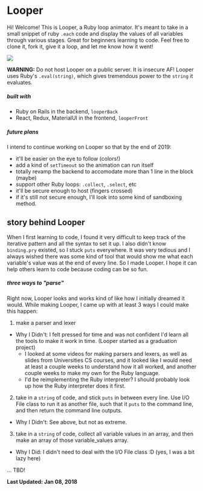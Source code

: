 # Looper

Hi! Welcome! This is Looper, a Ruby loop animator.  It's meant to take in a small snippet of ruby `.each` code and display the values of all variables through various stages.  Great for beginners learning to code.  Feel free to clone it, fork it, give it a loop, and let me know how it went!  

![](http://g.recordit.co/uIEQLjf9Ck.gif)

**WARNING:** Do not host Looper on a public server.  It is insecure AF! Looper uses Ruby's `.eval(string)`, which gives tremendous power to the `string` it evaluates.


##### built with
- Ruby on Rails in the backend, `looperBack`
- React, Redux, MaterialUI in the frontend, `looperFront`

##### future plans
I intend to continue working on Looper so that by the end of 2019:
- it'll be easier on the eye to follow (colors!)
- add a kind of `setTimeout` so the animation can run itself
- totally revamp the backend to accomodate more than 1 line in the block (maybe)
- support other Ruby loops: `.collect`, `.select`, etc
- it'll be secure enough to host (fingers crossed)
- if it's still not secure enough, I'll look into some kind of sandboxing method.

## story behind Looper
When I first learning to code, I found it very difficult to keep track of the iterative pattern and all the syntax to set it up.  I also didn't know `binding.pry` existed, so I stuck `puts` everywhere.  It was very tedious and I always wished there was some kind of tool that would show me what each variable's value was at the end of every line.  So I made Looper.  I hope it can help others learn to code because coding can be so fun.

##### three ways to "parse"
Right now, Looper looks and works kind of like how I initially dreamed it would.  While making Looper, I came up with at least 3 ways I could make this happen:

1. make a parser and lexer
  - Why I Didn't: I felt pressed for time and was not confident I'd learn all the tools to make it work in time.  (Looper started as a graduation project)
    - I looked at some videos for making parsers and lexers, as well as slides from Universities CS courses, and it looked like I would need at least a couple weeks to understand how it all worked, and another couple weeks to make my own for the Ruby language.  
    - I'd be reimplementing the Ruby interpreter? I should probably look up how the Ruby interpreter does it first.


2. take in a `string` of code, and stick `puts` in between every line.  Use I/O File class to run it as another file, such that it `puts` to the command line, and then return the command line outputs.
  - Why I Didn't: See above, but not as extreme.


3. take in a `string` of code, collect all variable values in an array, and then make an array of those variable_values array.
  - Why I Did: I didn't need to deal with the I/O File class :D (yes, I was a bit lazy here)

... TBD!

**Last Updated: Jan 08, 2018**


<!-- ##### design decisions
- Ruby on Rails in the backend does most of the work
  - single endpoint: `POST` /code_bits
    - accept variable declaration
    - accept `.each` parts: collection, element, block
  - returns an array of states
    - as string, for easy frontend rendering
  - misc.
    - CodeBits instance `belongs to` a collection, aka a Variable instance
    - CodeBits displays a
- React in the frontend to display -->
